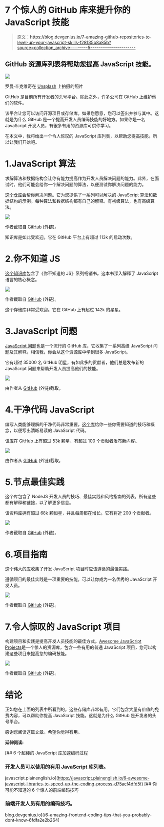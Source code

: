 # 7 个惊人的 GitHub 库来提升你的 JavaScript 技能

> 原文：<https://blog.devgenius.io/7-amazing-github-repositories-to-level-up-your-javascript-skills-f28135b8a85b?source=collection_archive---------5----------------------->

## GitHub 资源库列表将帮助您提高 JavaScript 技能。

![](img/6308ad2acdf8824f5da1271a8acc48ca.png)

罗曼·辛克维奇在 [Unsplash](https://unsplash.com?utm_source=medium&utm_medium=referral) 上拍摄的照片

GitHub 是目前所有开发者的头号平台。除此之外，许多公司在 GitHub 上维护他们的软件。

该平台让您可以访问开源项目或存储库，如果您愿意，您可以签出并参与其中。这就是为什么 GitHub 是一个提高开发人员编码技能的好地方。如果你是一名 JavaScript 开发人员，有很多有用的资源库可供你学习。

在本文中，我将给出一个令人惊叹的 JavaScript 库列表，以帮助您提高技能。所以让我们开始吧。

# 1.JavaScript 算法

求解算法和数据结构会让你有能力提高作为开发人员解决问题的能力。此外，在面试时，他们可能会给你一个解决问题的算法，以便测试你解决问题的能力。

[这个仓库](https://github.com/trekhleb/javascript-algorithms)会帮你解决问题。它为您提供了一系列可以解决的 JavaScript 算法和数据结构的示例。每种算法和数据结构都有自己的解释。有初级算法，也有高级算法。

![](img/cc4a4165755a5098efce2435af73d38c.png)

作者截取自 [GitHub](https://github.com/trekhleb/javascript-algorithms) (外链)。

知识库是如此受欢迎。它在 GitHub 平台上有超过 113k 的启动次数。

# 2.你不知道 JS

[这个知识库](https://github.com/getify/You-Dont-Know-JS)包含了《你不知道的 JS》系列畅销书。这本书深入解释了 JavaScript 语言的核心概念。

![](img/bec5077a646bd3265d739699a3d3149f.png)

作者截取自 [GitHub](https://github.com/getify/You-Dont-Know-JS) (外链)。

这个存储库非常受欢迎。它在 GitHub 上有超过 142k 的星星。

# 3.JavaScript 问题

[JavaScript 问题](https://github.com/lydiahallie/javascript-questions)也是一个流行的 GitHub 库，它收集了一系列高级 JavaScript 问题及其解释。相信我，你会从这个资源库中学到很多 JavaScript。

它有超过 35000 名 GitHub 明星，有如此多的贡献者，他们总是发布新的 JavaScript 问题来帮助开发人员提高他们的技能。

![](img/f874746b4d926c1a77fb9e8b47dd65a8.png)

由作者从 [GitHub](https://github.com/lydiahallie/javascript-questions) (外链)截取。

# 4.干净代码 JavaScript

编写人类能够理解的干净代码非常重要。[这个库](https://github.com/ryanmcdermott/clean-code-javascript)给你一些你需要知道的技巧和概念，以便写出清晰易读的 JavaScript 代码。

该库在 GitHub 上有超过 53k 颗星，有超过 100 个贡献者发布新内容。

![](img/0847b2b21fff4c2e3b7eb1e437b7d87c.png)

由作者从 [GitHub](https://github.com/ryanmcdermott/clean-code-javascript) (外链)截取。

# 5.节点最佳实践

这个库包含了 NodeJS 开发人员的技巧、最佳实践和风格指南的列表。所有这些都有解释和链接，以了解更多信息。

该资料库拥有超过 68k 颗恒星，并且每周都在增长。它有将近 200 个贡献者。

![](img/1ba80347aba87fd3a3683c37da043d20.png)

作者截取自 [GitHub](https://github.com/goldbergyoni/nodebestpractices) (外链)。

# 6.项目指南

这个伟大的[库](https://github.com/elsewhencode/project-guidelines)收集了开发 JavaScript 项目时应该遵循的最佳实践。

遵循项目的最佳实践是一项重要的技能，可以让你成为一名优秀的 JavaScript 开发人员。

![](img/d0a0781c3633fd171f746e41f513b322.png)

作者截取自 [GitHub](https://github.com/elsewhencode/project-guidelines) (外链)。

# 7.令人惊叹的 JavaScript 项目

构建项目和实践是提高开发人员技能的最佳方式。[Awesome JavaScript Projects](https://github.com/Vishal-raj-1/Awesome-JavaScript-Projects)是一个惊人的资源库，包含一些有用的普通 JavaScript 项目，您可以构建这些项目来提高您的编码技能。

![](img/ec698eab0f0173f8e76ab4510344ea52.png)

作者截取自 [GitHub](https://github.com/Vishal-raj-1/Awesome-JavaScript-Projects) (外链)。

# 结论

正如您在上面的列表中所看到的，这些存储库非常有用。它们包含大量有价值的免费内容，可以帮助你提高 JavaScript 技能。这就是为什么 GitHub 是开发者的头号平台。

感谢您阅读这篇文章。希望你觉得有用。

**延伸阅读:**

[](https://javascript.plainenglish.io/6-awesome-javascript-libraries-to-speed-up-the-coding-process-d75acf4dfd5f) [## 6 个超棒的 JavaScript 库加速编码过程

### 开发人员可以使用的有用 JavaScript 库列表。

javascript.plainenglish.io](https://javascript.plainenglish.io/6-awesome-javascript-libraries-to-speed-up-the-coding-process-d75acf4dfd5f) [](/6-amazing-frontend-coding-tips-that-you-probably-dont-know-6fdfa2e2b264) [## 你可能不知道的 6 个惊人的前端编码技巧

### 前端开发人员有用的编码技巧。

blog.devgenius.io](/6-amazing-frontend-coding-tips-that-you-probably-dont-know-6fdfa2e2b264)